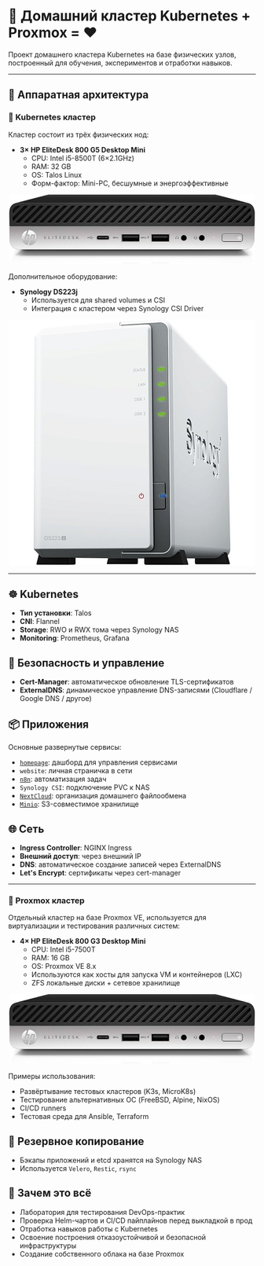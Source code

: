 # 🏡 Домашний кластер Kubernetes + Proxmox = ❤️

Проект домашнего кластера Kubernetes на базе физических узлов, построенный для обучения, экспериментов и отработки навыков.

---

## 🧱 Аппаратная архитектура

### 🔹 Kubernetes кластер

Кластер состоит из трёх физических нод:

- **3× HP EliteDesk 800 G5 Desktop Mini**
  - CPU: Intel i5-8500T (6×2.1GHz)
  - RAM: 32 GB
  - OS: Talos Linux
  - Форм-фактор: Mini-PC, бесшумные и энергоэффективные

<p align="center">
  <img src="images/ZZ_HP_EliteDesk_800_G5_Desktop_Mini.png" alt="HP EliteDesk 800 G5 Desktop Mini" width="500">
</p>

Дополнительное оборудование:

- **Synology DS223j**
  - Используется для shared volumes и CSI
  - Интеграция с кластером через Synology CSI Driver

<p align="center">
  <img src="images/ZZ_Synology_DS223j.png" alt="Synology DS223j" width="500">
</p>



---

## ☸️ Kubernetes

- **Тип установки**: Talos
- **CNI**: Flannel
- **Storage**: RWO и RWX тома через Synology NAS
- **Monitoring**: Prometheus, Grafana

## 🔐 Безопасность и управление

- **Cert-Manager**: автоматическое обновление TLS-сертификатов
- **ExternalDNS**: динамическое управление DNS-записями (Cloudflare / Google DNS / другое)

## 📦 Приложения

Основные развернутые сервисы:

- [`homepage`](https://gethomepage.dev/): дашборд для управления сервисами
- `website`: личная страничка в сети
- [`n8n`](https://n8n.io/): автоматизация задач
- `Synology CSI`: подключение PVC к NAS
- [`NextCloud`](https://nextcloud.com/): организация домашнего файлообмена
- [`Minio`](https://min.io/): S3-совместимое хранилище

## 🌐 Сеть

- **Ingress Controller**: NGINX Ingress
- **Внешний доступ**: через внешний IP
- **DNS**: автоматическое создание записей через ExternalDNS
- **Let's Encrypt**: сертификаты через cert-manager

---

### 🔹 Proxmox кластер

Отдельный кластер на базе Proxmox VE, используется для виртуализации и тестирования различных систем:

- **4× HP EliteDesk 800 G3 Desktop Mini**
  - CPU: Intel i5-7500T
  - RAM: 16 GB
  - OS: Proxmox VE 8.x
  - Используются как хосты для запуска VM и контейнеров (LXC)
  - ZFS локальные диски + сетевое хранилище

<p align="center">
  <img src="images/ZZ_HP_EliteDesk_800_G5_Desktop_Mini.png" alt="HP EliteDesk 800 G3 Desktop Mini" width="500">
</p>

Примеры использования:
- Развёртывание тестовых кластеров (K3s, MicroK8s)
- Тестирование альтернативных ОС (FreeBSD, Alpine, NixOS)
- CI/CD runners
- Тестовая среда для Ansible, Terraform

## 🔁 Резервное копирование

- Бэкапы приложений и etcd хранятся на Synology NAS
- Используется `Velero`, `Restic`, `rsync`

## 🚀 Зачем это всё

- Лаборатория для тестирования DevOps-практик
- Проверка Helm-чартов и CI/CD пайплайнов перед выкладкой в прод
- Отработка навыков работы с Kubernetes
- Освоение построения отказоустойчивой и безопасной инфраструктуры
- Создание собственного облака на базе Proxmox
